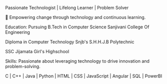 Passionate Technologist | Lifelong Learner | Problem Solver

🚀 Empowering change through technology and continuous learning.

Education:
Pursuing
B.Tech in Computer Science
Sanjivani College Of Engineering


Diploma in Computer Technology
Snjb's S.H.H.J.B Polytechnic


SSC
Jijamata Girl's Highschool


Skills:
Passionate about leveraging technology to drive innovation and problem-solving.

C | C++ | Java | Python | HTML | CSS | JavaScript | Angular | SQL | PowerBI

<!---
s0013/s0013 is a ✨ special ✨ repository because its `README.md` (this file) appears on your GitHub profile.
You can click the Preview link to take a look at your changes.
--->
